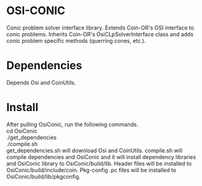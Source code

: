 OSI-CONIC
=========
Conic problem solver interface library. Extends Coin-OR's OSI interface to conic problems. Inherits Coin-OR's OsiCLpSolverInterface class and adds conic problem specific methods (querring cones, etc.).

Dependencies
=========
Depends Osi and CoinUtils.

Install
=========
After pulling OsiConic, run the following commands.<br />
cd OsiConic <br />
./get_dependencies <br />
./compile.sh <br />
get_dependencies.sh will download Osi and CoinUtils. compile.sh will compile dependencies and OsiConic and it will install dependency libraries and OsiConic library to OsiConic/build/lib. Header files will be installed to OsiConic/build/include/coin. Pkg-config .pc files will be installed to OsiConic/build/lib/pkgconfig.

